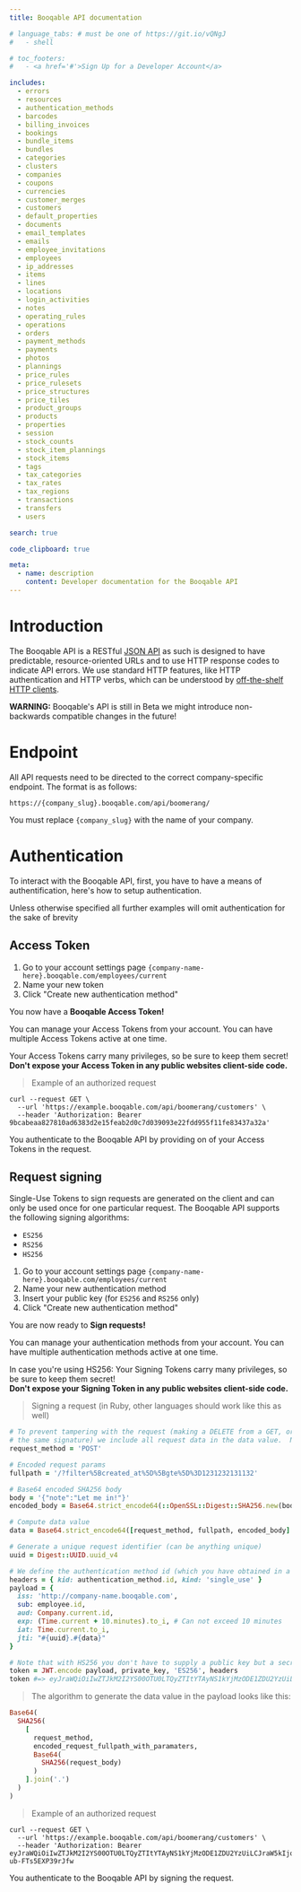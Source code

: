 ```yaml
---
title: Booqable API documentation

# language_tabs: # must be one of https://git.io/vQNgJ
#   - shell

# toc_footers:
#   - <a href='#'>Sign Up for a Developer Account</a>

includes:
  - errors
  - resources
  - authentication_methods
  - barcodes
  - billing_invoices
  - bookings
  - bundle_items
  - bundles
  - categories
  - clusters
  - companies
  - coupons
  - currencies
  - customer_merges
  - customers
  - default_properties
  - documents
  - email_templates
  - emails
  - employee_invitations
  - employees
  - ip_addresses
  - items
  - lines
  - locations
  - login_activities
  - notes
  - operating_rules
  - operations
  - orders
  - payment_methods
  - payments
  - photos
  - plannings
  - price_rules
  - price_rulesets
  - price_structures
  - price_tiles
  - product_groups
  - products
  - properties
  - session
  - stock_counts
  - stock_item_plannings
  - stock_items
  - tags
  - tax_categories
  - tax_rates
  - tax_regions
  - transactions
  - transfers
  - users

search: true

code_clipboard: true

meta:
  - name: description
    content: Developer documentation for the Booqable API
---
```


# Introduction

The Booqable API is a RESTful [JSON API](https://jsonapi.org/) as such is designed to have predictable, resource-oriented URLs and to use HTTP response codes to indicate API errors. We use standard HTTP features, like HTTP authentication and HTTP verbs, which can be understood by [off-the-shelf HTTP clients](https://jsonapi.org/implementations/).

<aside class="warning">
  <b>WARNING:</b> Booqable's API is still in Beta we might introduce non-backwards compatible changes in the future!
</aside>

# Endpoint

All API requests need to be directed to the correct company-specific endpoint.
The format is as follows:

`https://{company_slug}.booqable.com/api/boomerang/`

<aside class="notice">
  You must replace <code>{company_slug}</code> with the name of your company.
</aside>

# Authentication

To interact with the Booqable API, first, you have to have a means of authentification, here's how to setup authentication.

<aside class="notice">
  Unless otherwise specified all further examples will omit authentication for the sake of brevity
</aside>

## Access Token

1. Go to your account settings page
`{company-name-here}.booqable.com/employees/current`
2. Name your new token
3. Click "Create new authentication method"

<aside class="success">
  You now have a <b>Booqable Access Token!</b>
</aside>

You can manage your Access Tokens from your account. You can have multiple Access Tokens active at one time.

<aside class="warning">
  Your Access Tokens carry many privileges, so be sure to keep them secret! <br>
  <b>Don't expose your Access Token in any public websites client-side code.</b>
</aside>

> Example of an authorized request

```shell
curl --request GET \
  --url 'https://example.booqable.com/api/boomerang/customers' \
  --header 'Authorization: Bearer 9bcabeaa827810ad6383d2e15feab2d0c7d039093e22fdd955f11fe83437a32a'
```

You authenticate to the Booqable API by providing on of your Access Tokens in the request.

## Request signing

Single-Use Tokens to sign requests are generated on the client and can only be used once for one particular request. The Booqable API supports the following signing algorithms:

- `ES256`
- `RS256`
- `HS256`

1. Go to your account settings page
`{company-name-here}.booqable.com/employees/current`
2. Name your new authentication method
3. Insert your public key (for `ES256` and `RS256` only)
4. Click "Create new authentication method"

<aside class="success">
  You are now ready to <b>Sign requests!</b>
</aside>

You can manage your authentication methods from your account.
You can have multiple authentication methods active at one time.

<aside class="warning">
  In case you're using HS256: Your Signing Tokens carry many privileges, so be sure to keep them secret! <br>
  <b>Don't expose your Signing Token in any public websites client-side code.</b>
</aside>

> Signing a request (in Ruby, other languages should work like this as well)

```ruby
# To prevent tampering with the request (making a DELETE from a GET, or posting different params with
# the same signature) we include all request data in the data value.  Note that we generate a SHA256 from it.
request_method = 'POST'

# Encoded request params
fullpath = '/?filter%5Bcreated_at%5D%5Bgte%5D%3D1231232131132'

# Base64 encoded SHA256 body
body = '{"note":"Let me in!"}'
encoded_body = Base64.strict_encode64(::OpenSSL::Digest::SHA256.new(body).digest)

# Compute data value
data = Base64.strict_encode64([request_method, fullpath, encoded_body].join('.'))

# Generate a unique request identifier (can be anything unique)
uuid = Digest::UUID.uuid_v4

# We define the authentication method id (which you have obtained in a previous step) and kind in the header
headers = { kid: authentication_method.id, kind: 'single_use' }
payload = {
  iss: 'http://company-name.booqable.com',
  sub: employee.id,
  aud: Company.current.id,
  exp: (Time.current + 10.minutes).to_i, # Can not exceed 10 minutes
  iat: Time.current.to_i,
  jti: "#{uuid}.#{data}"
}

# Note that with HS256 you don't have to supply a public key but a secret is generated for you.
token = JWT.encode payload, private_key, 'ES256', headers
token #=> eyJraWQiOiIwZTJkM2I2YS00OTU0LTQyZTItYTAyNS1kYjMzODE1ZDU2YzUiLCJraW5kIjoic2luZ2xlX3VzZSIsImFsZyI6IkVTMjU2In0.eyJpc3MiOiJodHRwOi8vY29tcGFueS1uYW1lLmJvb3FhYmxlLmNvbSIsInN1YiI6IjVlMWViZmFmLWM5YmEtNDMyOC1hM2U1LThlNzNmZGQ1NGNiOSIsImF1ZCI6IjE4ZGI4YTE0LThhYzctNDE1OS05NmJkLTMxMzI0NmRhYTExMCIsImV4cCI6MTYzNTk0ODk3MiwiaWF0IjoxNjM1OTQ4MzcyLCJqdGkiOiJmMTNkZjNlOC0zMWNjLTQxYTUtOWVlNy1mZjgzMTdmNWQ0Y2EuVUU5VFZDNHZQMlpwYkhSbGNpVTFRbU55WldGMFpXUmZZWFFsTlVRbE5VSm5kR1VsTlVRbE0wUXhNak14TWpNeU1UTXhNVE15TGpWemNGcEhSak5IZFdVeVoycFZRVVZ3ZUhsVll6VTVVbTlIZW5sb2NHMXNWbVo0WlVGNVRrSlZUazA5In0.7S2eI3R6meFPPgZ5iyZQOsTDBHRCihKozKMjvIrNHeYoEsxzKltQhGjb2rnfSlpGrCL38-ub-FTs5EXP39rJfw
```

> The algorithm to generate the data value in the payload looks like this:

```ruby
Base64(
  SHA256(
    [
      request_method,
      encoded_request_fullpath_with_paramaters,
      Base64(
        SHA256(request_body)
      )
    ].join('.')
  )
)
```

> Example of an authorized request

```shell
curl --request GET \
  --url 'https://example.booqable.com/api/boomerang/customers' \
  --header 'Authorization: Bearer eyJraWQiOiIwZTJkM2I2YS00OTU0LTQyZTItYTAyNS1kYjMzODE1ZDU2YzUiLCJraW5kIjoic2luZ2xlX3VzZSIsImFsZyI6IkVTMjU2In0.eyJpc3MiOiJodHRwOi8vY29tcGFueS1uYW1lLmJvb3FhYmxlLmNvbSIsInN1YiI6IjVlMWViZmFmLWM5YmEtNDMyOC1hM2U1LThlNzNmZGQ1NGNiOSIsImF1ZCI6IjE4ZGI4YTE0LThhYzctNDE1OS05NmJkLTMxMzI0NmRhYTExMCIsImV4cCI6MTYzNTk0ODk3MiwiaWF0IjoxNjM1OTQ4MzcyLCJqdGkiOiJmMTNkZjNlOC0zMWNjLTQxYTUtOWVlNy1mZjgzMTdmNWQ0Y2EuVUU5VFZDNHZQMlpwYkhSbGNpVTFRbU55WldGMFpXUmZZWFFsTlVRbE5VSm5kR1VsTlVRbE0wUXhNak14TWpNeU1UTXhNVE15TGpWemNGcEhSak5IZFdVeVoycFZRVVZ3ZUhsVll6VTVVbTlIZW5sb2NHMXNWbVo0WlVGNVRrSlZUazA5In0.7S2eI3R6meFPPgZ5iyZQOsTDBHRCihKozKMjvIrNHeYoEsxzKltQhGjb2rnfSlpGrCL38-ub-FTs5EXP39rJfw
```

You authenticate to the Booqable API by signing the request.

